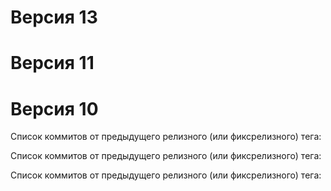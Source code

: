 # Версия 13
# Версия 11
# Версия 10

Список коммитов от предыдущего релизного (или фиксрелизного) тега:

Список коммитов от предыдущего релизного (или фиксрелизного) тега:

Список коммитов от предыдущего релизного (или фиксрелизного) тега:

